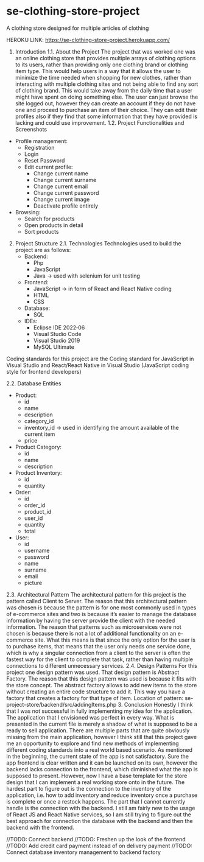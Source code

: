 # se-clothing-store-project
A clothing store designed for multiple articles of clothing

HEROKU LINK: https://se-clothing-store-project.herokuapp.com/







1. Introduction
1.1. About the Project
	The project that was worked one was an online clothing store that provides multiple arrays of clothing options to its users, rather than providing only one clothing brand or clothing item type. This would help users in a way that it allows the user to minimize the time needed when shopping for new clothes, rather than interacting with multiple clothing sites and not being able to find any sort of clothing brand. This would take away from the daily time that a user might have spent on doing something else. The user can just browse the site logged out, however they can create an account if they do not have one and proceed to purchase an item of their choice. They can edit their profiles also if they find that some information that they have provided is lacking and could use improvement.
1.2. Project Functionalities and Screenshots
- Profile management:
	- Registration
	- Login
	- Reset Password
	- Edit current profile:
		- Change current name
		- Change current surname
		- Change current email
		- Change current password
		- Change current image
		- Deactivate profile entirely
- Browsing:
	- Search for products
	- Open products in detail
	- Sort products
        





2. Project Structure
2.1. Technologies
	Technologies used to build the project are as follows:
	- Backend:
		- Php
		- JavaScript
		- Java -> used with selenium for unit testing
	- Frontend:
		- JavaScript -> in form of React and React Native coding
		- HTML
		- CSS
	- Database:
		- SQL
	- IDEs:
		- Eclipse IDE 2022‑06
		- Visual Studio Code
		- Visual Studio 2019
		- MySQL Ultimate

Coding standards for this project are the Coding standard for JavaScript in Visual Studio and React/React Native in Visual Studio (JavaScript coding style for frontend developers)










2.2. Database Entities
- Product:
	- id
	- name
	- description
	- category_id
	- inventory_id -> used in identifying the amount available of the current item
	- price
- Product Category:
	- id
	- name
	- description
- Product Inventory:
	- id
	- quantity
- Order:
	- id
	- order_id
	- product_id
	- user_id
	- quantity
	- total
- User:
	- id
	- username
	- password
	- name
	- surname
	- email
	- picture

2.3. Architectural Pattern
	The architectural pattern for this project is the pattern called Client to Server. The reason that this architectural pattern was chosen is because the pattern is for one most commonly used in types of e-commerce sites and two is because it’s easier to manage the database information by having the server provide the client with the needed information. The reason that patterns such as microservices were not chosen is because there is not a lot of additional functionality on an e-commerce site. What this means is that since the only option for the user is to purchase items, that means that the user only needs one service done, which is why a singular connection from a client to the server is often the fastest way for the client to complete that task, rather than having multiple connections to different unnecessary services.
2.4. Design Patterns
For this project one design pattern was used. That design pattern is Abstract Factory. The reason that this design pattern was used is because it fits with the store concept. The abstract factory allows to add new items to the store without creating an entire code structure to add it. This way you have a factory that creates a factory for that type of item.
Location of pattern: se-project-store/backend/src/addingItems.php
3. Conclusion
	Honestly I think that I was not successful in fully implementing my idea for the application. The application that I envisioned was perfect in every way. What is presented in the current file is merely a shadow of what is supposed to be a ready to sell application. There are multiple parts that are quite obviously missing from the main application, however I think still that this project gave me an opportunity to explore and find new methods of implementing different coding standards into a real world based scenario.
	As mentioned in the beginning, the current state of the app is not satisfactory. Sure the app frontend is clear written and it can be launched on its own, however the backend lacks connection to the frontend, which diminished what the app is supposed to present. However, now I have a base template for the store design that I can implement a real working store onto in the future.
	The hardest part to figure out is the connection to the inventory of the application, i.e. how to add inventory and reduce inventory once a purchase is complete or once a restock happens.
	The part that I cannot currently handle is the connection with the backend. I still am fairly new to the usage of React JS and React Native services, so I am still trying to figure out the best approach for connection the database with the backend and then the backend with the frontend.

//TODO: Connect backend
//TODO: Freshen up the look of the frontend
//TODO: Add credit card payment instead of on delivery payment
//TODO: Connect database inventory management to backend factory
